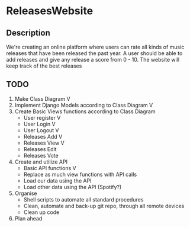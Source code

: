# ReleasesWebsite

## Description

We're creating an online platform where users can rate all kinds of music releases that have been released the past year.
A user should be able to add releases and give any release a score from 0 - 10.
The website will keep track of the best releases

## TODO

1. Make Class Diagram V
2. Implement Django Models according to Class Diagram V
3. Create Basic Views functions according to Class Diagram
    * User register V
    * User Login V
    * User Logout V
    * Releases Add V
    * Releases View V
    * Releases Edit
    * Releases Vote
4. Create and utilize API
    * Basic API functions V
    * Replace as much view functions with API calls
    * Load our data using the API
    * Load other data using the API (Spotify?)
6. Organise
    * Shell scripts to automate all standard procedures
    * Clean, automate and back-up git repo, through all remote devices
    * Clean up code
8. Plan ahead
